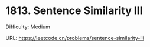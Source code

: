 # 1813. Sentence Similarity III

Difficulty: Medium

URL: https://leetcode.cn/problems/sentence-similarity-iii

